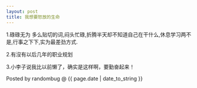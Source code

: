 ```yaml
---
layout: post 
title: 我想要怒放的生命
---
```


1.碌碌无为
多么贴切的词,闷头忙碌,折腾半天却不知道自己在干什么,休息学习两不是,行事之下下,实为最差劲方式.

2.有沒有以后几年的职业规划

3.小李子说我比以前懒了，确实是这样啊，要勤奋起来！

Posted by randombug @ {{ page.date | date_to_string }}

